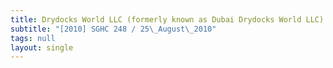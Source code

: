 ```yaml
---
title: Drydocks World LLC (formerly known as Dubai Drydocks World LLC) v Tan Boy Tee
subtitle: "[2010] SGHC 248 / 25\_August\_2010"
tags: null
layout: single
---
```


